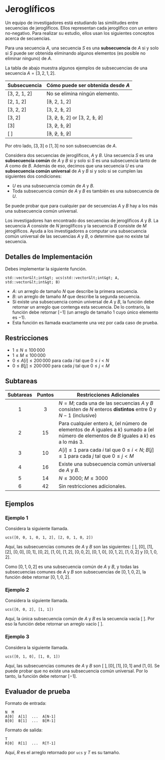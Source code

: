 # Jeroglíficos

Un equipo de investigadores está estudiando las similitudes entre secuencias de jeroglíficos. Ellos representan cada jeroglífico con un entero no-negativo. Para realizar su estudio, ellos usan los siguientes conceptos acerca de secuencias.

Para una secuencia $A$, una secuencia $S$ es una **subsecuencia** de $A$ 
si y solo si $S$ puede ser obtenida eliminando algunos elementos (es posible no eliminar ninguno) de $A$.

La tabla de abajo muestra algunos ejemplos de subsecuencias de una secuencia $A = [3, 2, 1, 2]$.


| Subsecuencia    | Cómo puede ser obtenida desde $A$ |
|----------------|---------------------------------|
| [3, 2, 1, 2] | No se elimina ningún elemento.
| [2, 1, 2]     | [<s>3</s>, 2, 1, 2]
| [3, 2, 2]     | [3, 2, <s>1</s>, 2]
| [3, 2]         | [3, <s>2</s>, <s>1</s>, 2] or [3, 2, <s>1</s>, <s>2</s>]
| [3]             | [3, <s>2</s>, <s>1</s>, <s>2</s>]
| [ ]              | [<s>3</s>, <s>2</s>, <s>1</s>, <s>2</s>]

Por otro lado, $[3, 3]$ o $[1, 3]$ no son subsecuencias de $A$.

Considera dos secuencias de jeroglíficos, $A$ y $B$.
Una secuencia $S$ es una **subsecuencia común** de $A$ y $B$
si y solo si $S$ es una subsecuencia tanto de $A$ como de $B$.
Además de eso, decimos que una secuencia $U$ es una **subsecuencia común universal** de $A$ y $B$ si y solo si se cumplen las siguientes dos condiciones:
* $U$ es una subsecuencia común de $A$ y $B$.
* Toda subsecuencia común de $A$ y $B$ es también es una subsecuencia de $U$.

Se puede probar que para cualquier par de secuencias $A$ y $B$ hay a los más una subsecuencia común universal.

Los investigadores han encontrado dos secuencias de jeroglíficos $A$ y $B$.
La secuencia $A$ consiste de $N$ jeroglíficos y la secuencia $B$ consiste de $M$ jeroglíficos. Ayuda a los investigadores a computar una subsecuencia común universal de las secuencias $A$ y $B$, o determine que no existe tal secuencia.

## Detalles de Implementación

Debes implementar la siguiente función.

```
std::vector&lt;int&gt; ucs(std::vector&lt;int&gt; A, std::vector&lt;int&gt; B)
```

* $A$: un arreglo de tamaño $N$ que describe la primera secuencia.
* $B$: un arreglo de tamaño $M$ que describe la segunda secuencia.
* Si existe una subsecuencia común universal de $A$ y $B$,
   la función debe retornar un arreglo que contenga esta secuencia.
   De lo contrario, la función debe retornar $[-1]$ (un arreglo de tamaño $1$ cuyo único elemento es $-1$).
* Esta función es llamada exactamente una vez por cada caso de prueba.

## Restricciones

* $1 \leq N \leq 100\,000$
* $1 \leq M \leq 100\,000$
* $0 \leq A[i] \leq 200\,000$ para cada $i$ tal que $0 \leq i < N$
* $0 \leq B[j] \leq 200\,000$ para cada $j$ tal que $0 \leq j < M$

## Subtareas

| Subtareas | Puntos  | Restricciones Adicionales |
| :-----: | :----: | ---------------------- |
| 1       | $3$    | $N = M$; cada una de las secuencias $A$ y $B$ consisten de $N$ enteros **distintos** entre $0$ y $N-1$ (inclusive)
| 2       | $15$   | Para cualquier entero $k$, (el número de elementos de $A$ iguales a $k$) sumado a (el número de elementos de $B$ iguales a $k$) es a lo más $3$.
| 3       | $10$   | $A[i] \leq 1$ para cada $i$ tal que $0 \leq i < N$; $B[j] \leq 1$ para cada $j$ tal que $0 \leq j < M$
| 4       | $16$   | Existe una subsecuencia común universal de $A$ y $B$.
| 5       | $14$   | $N \leq 3000$; $M \leq 3000$
| 6       | $42$   | Sin restricciones adicionales.

## Ejemplos

### Ejemplo 1

Considera la siguiente llamada.

```
ucs([0, 0, 1, 0, 1, 2], [2, 0, 1, 0, 2])
```

Aquí, las subsecuencias comunes de $A$ y $B$ son las siguientes:
$[\ ]$, $[0]$, $[1]$, $[2]$, $[0, 0]$, $[0, 1]$, $[0, 2]$, $[1, 0]$, $[1, 2]$, $[0, 0, 2]$, $[0, 1, 0]$, $[0, 1, 2]$, $[1, 0, 2]$ y $[0, 1, 0, 2]$.

Como $[0, 1, 0, 2]$ es una subsecuencia común de $A$ y $B$, y todas las subsecuencias comunes de $A$ y $B$ son subsecuencias de $[0, 1, 0, 2]$, la función debe retornar $[0, 1, 0, 2]$.

### Ejemplo 2

Considera la siguiente llamada.

```
ucs([0, 0, 2], [1, 1])
```

Aquí, la única subsecuencia común de $A$ y $B$ es la secuencia vacía $[\ ]$.
Por eso la función debe retornar un arreglo vacío $[\ ]$.

### Ejemplo 3

Considera la siguiente llamada.

```
ucs([0, 1, 0], [1, 0, 1])
```

Aquí, las subsecuencias comunes de $A$ y $B$ son $[\ ], [0], [1], [0, 1]$ and $[1, 0]$.
Se puede probar que no existe una subsecuencia común universal. Por lo tanto, la función debe retornar $[-1]$.

## Evaluador de prueba

Formato de entrada:

```
N  M
A[0]  A[1]  ...  A[N-1]
B[0]  B[1]  ...  B[M-1]
```

Formato de salida:

```
T
R[0]  R[1]  ...  R[T-1]
```

Aquí, $R$ es el arreglo retornado por `ucs` y $T$ es su tamaño.
